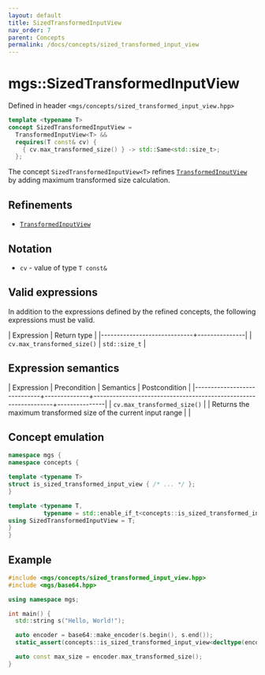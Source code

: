 ```yaml
---
layout: default
title: SizedTransformedInputView
nav_order: 7
parent: Concepts
permalink: /docs/concepts/sized_transformed_input_view
---
```


# mgs::SizedTransformedInputView

Defined in header `<mgs/concepts/sized_transformed_input_view.hpp>`

```cpp
template <typename T>
concept SizedTransformedInputView =
  TransformedInputView<T> &&
  requires(T const& cv) {
    { cv.max_transformed_size() } -> std::Same<std::size_t>;
  };
```

The concept `SizedTransformedInputView<T>` refines [`TransformedInputView`]() by adding maximum transformed size calculation.

## Refinements

* [`TransformedInputView`]()

## Notation

* `cv` - value of type `T const&`

## Valid expressions

In addition to the expressions defined by the refined concepts, the following expressions must be valid.

| Expression                  | Return type   |
|-----------------------------+---------------|
| `cv.max_transformed_size()` | `std::size_t` |

## Expression semantics

| Expression                  | Precondition | Semantics                                                       | Postcondition |
|-----------------------------+--------------+-----------------------------------------------------------------+---------------|
| `cv.max_transformed_size()` |              | Returns the maximum transformed size of the current input range |               |

## Concept emulation

```cpp
namespace mgs {
namespace concepts {

template <typename T>
struct is_sized_transformed_input_view { /* ... */ };
}

template <typename T,
          typename = std::enable_if_t<concepts::is_sized_transformed_input_view<T>::value>>
using SizedTransformedInputView = T;
}
}
```

## Example

```cpp
#include <mgs/concepts/sized_transformed_input_view.hpp>
#include <mgs/base64.hpp>

using namespace mgs;

int main() {
  std::string s("Hello, World!");

  auto encoder = base64::make_encoder(s.begin(), s.end());
  static_assert(concepts::is_sized_transformed_input_view<decltype(encoder)>::value, "");

  auto const max_size = encoder.max_transformed_size();
}
```
